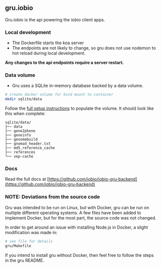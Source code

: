 ## gru.iobio

Gru.iobio is the api powering the iobio client apps.

### Local development

- The Dockerfile starts the koa server
- The endpoints are not likely to change, so gru does not use nodemon to hot reload during local development.

__Any changes to the api endpoints require a server restart.__

### Data volume

- Gru uses a SQLite in-memory database backed by a data volume.

```bash
# create docker volume for bind mount to container
mkdir sqlite/data
```

Follow the [full setup instructions](https://github.com/iobio/iobio-gru-backend/blob/master/docs/populating_data_directory.md) to populate the volume. It should look like this when complete:

```
sqlite/data/
├── data
├── gene2pheno
├── geneinfo
├── genomebuild
├── gnomad_header.txt
├── md5_reference_cache
├── references
└── vep-cache
```

### Docs

Read the full docs at [https://github.com/iobio/iobio-gru-backend](https://github.com/iobio/iobio-gru-backend)

### NOTE: Deviations from the source code

Gru was intended to be run on Linux, but with Docker, gru can be run on multiple different operating systems. A few files have been added to implement Docker, but for the most part, the source code was not changed.

In order to get around an issue with installing Node.js in Docker, a slight modification was made in:

```bash
# see file for details
gru/Makefile
```

If you intend to install gru without Docker, then feel free to follow the steps in the gru README.
